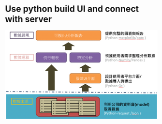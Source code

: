 # Use python build UI and connect with server
![image](https://github.com/CYLien-0723/Python_project1/blob/master/image_qt/flow.png?raw=true)

